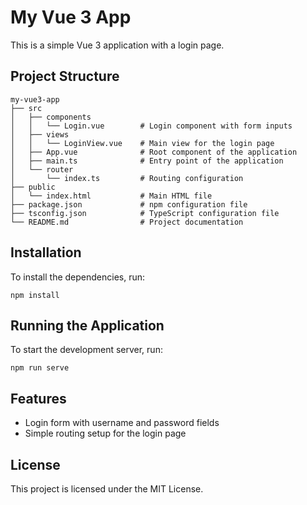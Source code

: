 # My Vue 3 App

This is a simple Vue 3 application with a login page.

## Project Structure

```
my-vue3-app
├── src
│   ├── components
│   │   └── Login.vue        # Login component with form inputs
│   ├── views
│   │   └── LoginView.vue    # Main view for the login page
│   ├── App.vue              # Root component of the application
│   ├── main.ts              # Entry point of the application
│   └── router
│       └── index.ts         # Routing configuration
├── public
│   └── index.html           # Main HTML file
├── package.json             # npm configuration file
├── tsconfig.json            # TypeScript configuration file
└── README.md                # Project documentation
```

## Installation

To install the dependencies, run:

```
npm install
```

## Running the Application

To start the development server, run:

```
npm run serve
```

## Features

- Login form with username and password fields
- Simple routing setup for the login page

## License

This project is licensed under the MIT License.